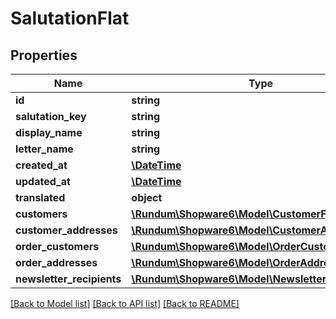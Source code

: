 # SalutationFlat

## Properties
Name | Type | Description | Notes
------------ | ------------- | ------------- | -------------
**id** | **string** |  | [optional] 
**salutation_key** | **string** |  | 
**display_name** | **string** |  | 
**letter_name** | **string** |  | 
**created_at** | [**\DateTime**](\DateTime.md) |  | 
**updated_at** | [**\DateTime**](\DateTime.md) |  | [optional] 
**translated** | **object** |  | [optional] 
**customers** | [**\Rundum\Shopware6\Model\CustomerFlat**](CustomerFlat.md) |  | [optional] 
**customer_addresses** | [**\Rundum\Shopware6\Model\CustomerAddressFlat**](CustomerAddressFlat.md) |  | [optional] 
**order_customers** | [**\Rundum\Shopware6\Model\OrderCustomerFlat**](OrderCustomerFlat.md) |  | [optional] 
**order_addresses** | [**\Rundum\Shopware6\Model\OrderAddressFlat**](OrderAddressFlat.md) |  | [optional] 
**newsletter_recipients** | [**\Rundum\Shopware6\Model\NewsletterRecipientFlat**](NewsletterRecipientFlat.md) |  | [optional] 

[[Back to Model list]](../../README.md#documentation-for-models) [[Back to API list]](../../README.md#documentation-for-api-endpoints) [[Back to README]](../../README.md)

